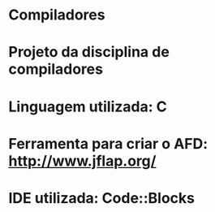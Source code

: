 # Compiladores
# Projeto da disciplina de compiladores 
# Linguagem utilizada: C
# Ferramenta para criar o AFD: http://www.jflap.org/
# IDE utilizada: Code::Blocks
